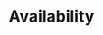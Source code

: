 ---
title: 'Availability'
field: 'is.availability.fullText'
slug: 'is-availability-fulltext'
description: 'Whether the complete resource is available for use'
comment: 'Select from control list'
required: False
vocabulary: 'vocabulary.txt'
module: 'Form'
cluster: 'Global'
policy: 'Controlled value. Single select from control list.'
layout: 'home'
---